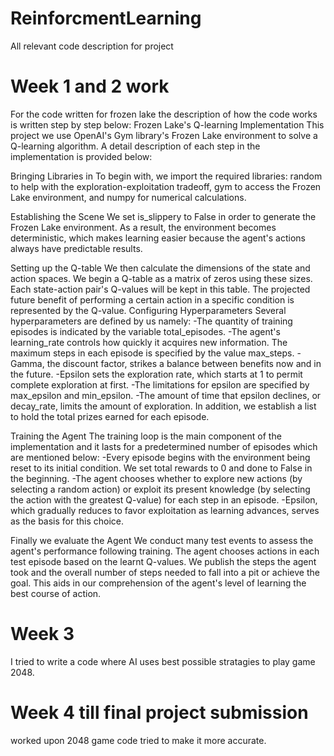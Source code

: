 # ReinforcmentLearning
All relevant code description for project

# Week 1 and 2 work
For the code written for frozen lake the description of how the code works is written step by step below:
Frozen Lake's Q-learning Implementation
This project we use OpenAI's Gym library's Frozen Lake environment to solve a Q-learning algorithm. A detail description of each step in the implementation is provided below:

Bringing Libraries in
To begin with, we import the required libraries: random to help with the exploration-exploitation tradeoff, gym to access the Frozen Lake environment, and numpy for numerical calculations.

Establishing the Scene
We set is_slippery to False in order to generate the Frozen Lake environment. As a result, the environment becomes deterministic, which makes learning easier because the agent's actions always have predictable results.

Setting up the Q-table 
We then calculate the dimensions of the state and action spaces. We begin a Q-table as a matrix of zeros using these sizes. Each state-action pair's Q-values will be kept in this table. The projected future benefit of performing a certain action in a specific condition is represented by the Q-value. 
Configuring Hyperparameters 
Several hyperparameters are defined by us namely: 
-The quantity of training episodes is indicated by the variable total_episodes. 
-The agent's learning_rate controls how quickly it acquires new information. 
The maximum steps in each episode is specified by the value max_steps. 
-Gamma, the discount factor, strikes a balance between benefits now and in the future. 
-Epsilon sets the exploration rate, which starts at 1 to permit complete exploration at first. 
-The limitations for epsilon are specified by max_epsilon and min_epsilon.
-The amount of time that epsilon declines, or decay_rate, limits the amount of exploration. In addition, we establish a list to hold the total prizes earned for each episode. 

Training the Agent 
The training loop is the main component of the implementation and it lasts for a predetermined number of episodes which are mentioned below: 
-Every episode begins with the environment being reset to its initial condition. We set total rewards to 0 and done to False in the beginning.
-The agent chooses whether to explore new actions (by selecting a random action) or exploit its present knowledge (by selecting the action with the greatest Q-value) for each step in an episode.
-Epsilon, which gradually reduces to favor exploitation as learning advances, serves as the basis for this choice.

Finally we evaluate the Agent 
We conduct many test events to assess the agent's performance following training. The agent chooses actions in each test episode based on the learnt Q-values. We publish the steps the agent took and the overall number of steps needed to fall into a pit or achieve the goal. This aids in our comprehension of the agent's level of learning the best course of action.

# Week 3
I tried to write a code where AI uses best possible stratagies to play game 2048.


# Week 4 till final project submission
worked upon 2048 game code tried to make it more accurate.
